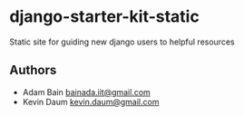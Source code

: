 django-starter-kit-static
=========================

Static site for guiding new django users to helpful resources

Authors
---------------
- Adam Bain <bainada.iit@gmail.com>
- Kevin Daum <kevin.daum@gmail.com>
